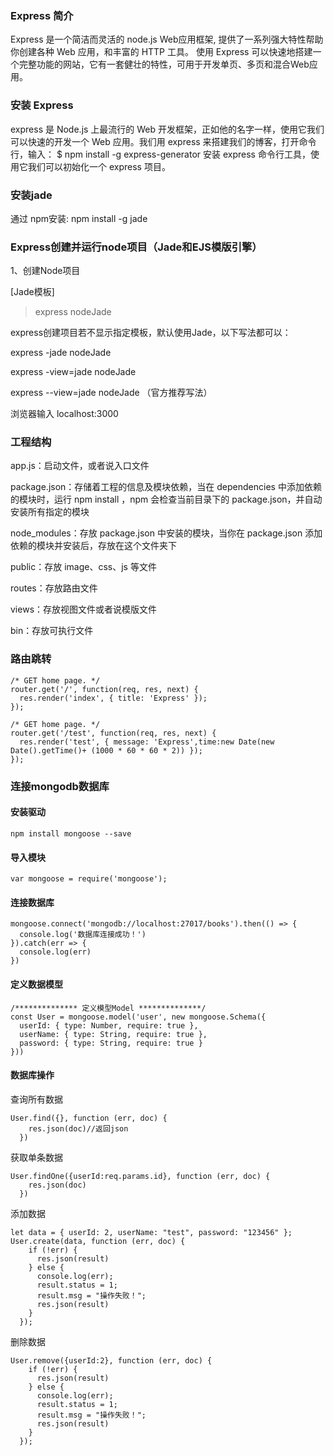 ### Express 简介

Express 是一个简洁而灵活的 node.js Web应用框架, 提供了一系列强大特性帮助你创建各种 Web 应用，和丰富的 HTTP 工具。
使用 Express 可以快速地搭建一个完整功能的网站，它有一套健壮的特性，可用于开发单页、多页和混合Web应用。

### 安装 Express
express 是 Node.js 上最流行的 Web 开发框架，正如他的名字一样，使用它我们可以快速的开发一个 Web 应用。我们用 express 来搭建我们的博客，打开命令行，输入：
$ npm install -g express-generator
安装 express 命令行工具，使用它我们可以初始化一个 express 项目。
### 安装jade

通过 npm安装:
npm install -g jade

### Express创建并运行node项目（Jade和EJS模版引擎）
 1、创建Node项目

[Jade模板]

> express nodeJade

express创建项目若不显示指定模板，默认使用Jade，以下写法都可以：

express -jade nodeJade

express -view=jade nodeJade

express --view=jade nodeJade （官方推荐写法）

浏览器输入 localhost:3000

### 工程结构

app.js：启动文件，或者说入口文件

package.json：存储着工程的信息及模块依赖，当在 dependencies 中添加依赖的模块时，运行 npm install ，npm 会检查当前目录下的 package.json，并自动安装所有指定的模块

node_modules：存放 package.json 中安装的模块，当你在 package.json 添加依赖的模块并安装后，存放在这个文件夹下

public：存放 image、css、js 等文件

routes：存放路由文件

views：存放视图文件或者说模版文件

bin：存放可执行文件

### 路由跳转
```
/* GET home page. */
router.get('/', function(req, res, next) {
  res.render('index', { title: 'Express' });
});

/* GET home page. */
router.get('/test', function(req, res, next) {
  res.render('test', { message: 'Express',time:new Date(new Date().getTime()+ (1000 * 60 * 60 * 2)) });
});
```

### 连接mongodb数据库

#### 安装驱动
```
npm install mongoose --save
```

#### 导入模块
```
var mongoose = require('mongoose');
```

#### 连接数据库
```
mongoose.connect('mongodb://localhost:27017/books').then(() => {
  console.log('数据库连接成功！')
}).catch(err => {
  console.log(err)
})
```

#### 定义数据模型
```
/************** 定义模型Model **************/
const User = mongoose.model('user', new mongoose.Schema({
  userId: { type: Number, require: true },
  userName: { type: String, require: true },
  password: { type: String, require: true }
}))
```

#### 数据库操作

查询所有数据
```
User.find({}, function (err, doc) {  
    res.json(doc)//返回json
  })
```

获取单条数据
```
User.findOne({userId:req.params.id}, function (err, doc) {
    res.json(doc)
  })
```

添加数据
```
let data = { userId: 2, userName: "test", password: "123456" };
User.create(data, function (err, doc) {
    if (!err) {
      res.json(result)
    } else {
      console.log(err);
      result.status = 1;
      result.msg = "操作失败！";
      res.json(result)
    }
  });
```

删除数据
```
User.remove({userId:2}, function (err, doc) {
    if (!err) {
      res.json(result)
    } else {
      console.log(err);
      result.status = 1;
      result.msg = "操作失败！";
      res.json(result)
    }
  });
```
